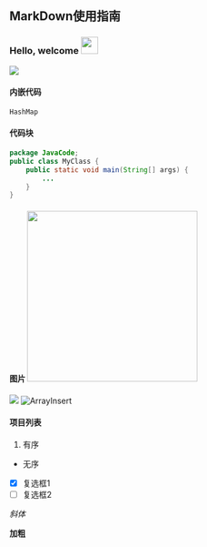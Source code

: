 ## MarkDown使用指南
### Hello, welcome <img src="https://raw.githubusercontent.com/MartinHeinz/MartinHeinz/master/wave.gif" width="30px">
> 
![](https://img.shields.io/badge/<JavaCode>-<LeetCode>-informational?style=flat&logo=<LOGO_NAME>&logoColor=white&color=2bbc8a)

#### 内嵌代码
`HashMap`

#### 代码块
```java
package JavaCode;
public class MyClass {
    public static void main(String[] args) {
        ...
    }
}
```
#### 图片 <img src="https://github.com/coulsonzero/JavaCode/blob/main/images/ArrayFind.gif" width="300px">
![](url)
![ArrayInsert](https://github.com/coulsonzero/JavaCode/blob/main/images/ArrayInsert.gif)




#### 项目列表
1. 有序
* 无序
* [x] 复选框1
* [ ] 复选框2

*斜体*

**加粗**























